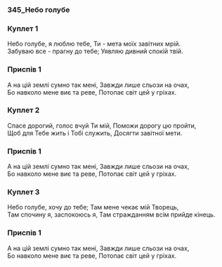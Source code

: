 ### 345_Небо голубе
### Куплет 1
Небо голубе, я люблю тебе, Ти - мета моїх завітних мрій.<br/>Забуваю все - прагну до тебе; Уявляю дивний спокій твій.
### Приспів 1
А на цій землі сумно так мені, Завжди лише сльози на очах,<br/>Бо навколо мене виє та реве, Потопає світ цей у гріхах.
### Куплет 2
Спасе дорогий, голос вчуй Ти мій, Поможи дорогу цю пройти,<br/>Щоб для Тебе жить і Тобі служить, Досягти завітної мети.
### Приспів 1
А на цій землі сумно так мені, Завжди лише сльози на очах,<br/>Бо навколо мене виє та реве, Потопає світ цей у гріхах.
### Куплет 3
Небо голубе, хочу до тебе; Там мене чекає мій Творець,<br/>Там спочину я, заспокоюсь я, Там стражданням всім прийде кінець.
### Приспів 1
А на цій землі сумно так мені, Завжди лише сльози на очах,<br/>Бо навколо мене виє та реве, Потопає світ цей у гріхах.
